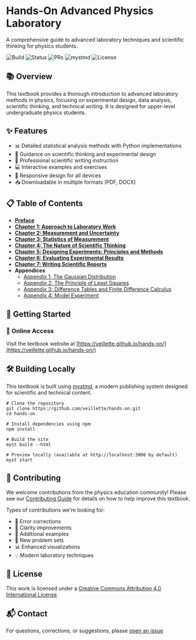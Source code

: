 # Hands-On Advanced Physics Laboratory

A comprehensive guide to advanced laboratory techniques and scientific thinking for physics students.

![Build](https://img.shields.io/github/actions/workflow/status/veillette/hands-on/build.yml?branch=main)
![Status](https://img.shields.io/badge/Status-Active-brightgreen)
![PRs](https://img.shields.io/badge/PRs-Welcome-brightgreen)
![mystmd](https://img.shields.io/badge/Built%20with-mystmd-8A2BE2)
![License](https://img.shields.io/badge/License-CC--BY--4.0-green)

## 📚 Overview

This textbook provides a thorough introduction to advanced laboratory methods in physics, focusing on experimental design, data analysis, scientific thinking, and technical writing. It is designed for upper-level undergraduate physics students.

## ✨ Features

- 📊 Detailed statistical analysis methods with Python implementations
- 🧠 Guidance on scientific thinking and experimental design
- 📝 Professional scientific writing instruction
- 💻 Interactive examples and exercises
- 📱 Responsive design for all devices
- 📥 Downloadable in multiple formats (PDF, DOCX)

## 📋 Table of Contents

- [**Preface**](https://veillette.github.io/hands-on/)
- [**Chapter 1: Approach to Laboratory Work**](https://veillette.github.io/hands-on/chapter1)
- [**Chapter 2: Measurement and Uncertainty**](https://veillette.github.io/hands-on/chapter2)
- [**Chapter 3: Statistics of Measurement**](https://veillette.github.io/hands-on/chapter3)
- [**Chapter 4: The Nature of Scientific Thinking**](https://veillette.github.io/hands-on/chapter4)
- [**Chapter 5: Designing Experiments: Principles and Methods**](https://veillette.github.io/hands-on/chapter5)
- [**Chapter 6: Evaluating Experimental Results**](https://veillette.github.io/hands-on/chapter6)
- [**Chapter 7: Writing Scientific Reports**](https://veillette.github.io/hands-on/chapter7)
- **Appendices**
  - [Appendix 1: The Gaussian Distribution](https://veillette.github.io/hands-on/appendix1)
  - [Appendix 2: The Principle of Least Squares](https://veillette.github.io/hands-on/appendix2)
  - [Appendix 3: Difference Tables and Finite Difference Calculus](https://veillette.github.io/hands-on/appendix3)
  - [Appendix 4: Model Experiment](https://veillette.github.io/hands-on/appendix4)

## 🚀 Getting Started

### 📱 Online Access

Visit the textbook website at [https://veillette.github.io/hands-on/](https://veillette.github.io/hands-on/)

## 🛠️ Building Locally

This textbook is built using [mystmd](https://mystmd.org/), a modern publishing system designed for scientific and technical content.

```console
# Clone the repository
git clone https://github.com/veillette/hands-on.git
cd hands-on

# Install dependencies using npm
npm install

# Build the site
myst build --html

# Preview locally (available at http://localhost:3000 by default)
myst start
```

## 👥 Contributing

We welcome contributions from the physics education community! Please see our [Contributing Guide](CONTRIBUTING.md) for details on how to help improve this textbook.

Types of contributions we're looking for:
- 🐛 Error corrections
- 📖 Clarity improvements
- 🧪 Additional examples
- 📝 New problem sets
- 📊 Enhanced visualizations
- 💡 Modern laboratory techniques


## 📄 License

This work is licensed under a [Creative Commons Attribution 4.0 International License](LICENSE).

## 📬 Contact

For questions, corrections, or suggestions, please [open an issue](https://github.com/veillette/hands-on/issues/new)
